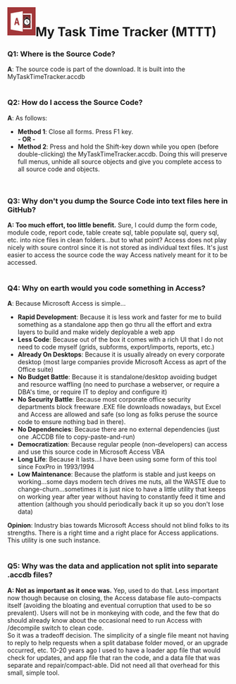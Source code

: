 <img align="left" src="https://github.com/DataResearchLabs/my_task_time_tracker/blob/main/img/application_icon.png" width="64px">

# My Task Time Tracker (MTTT) 


### Q1: Where is the Source Code?
**A**: The source code is part of the download.  It is built into the MyTaskTimeTracker.accdb<br>
<br>


### Q2: How do I access the Source Code?
**A**: As follows:
* **Method 1**: Close all forms.  Press F1 key.<br>
**- OR -**
* **Method 2**: Press and hold the Shift-key down while you open (before double-clicking) the MyTaskTimeTracker.accdb. Doing this will preserve full menus, unhide all source objects and give you complete access to all source code and objects.<br>
<br>


### Q3: Why don't you dump the Source Code into text files here in GitHub?
**A: Too much effort, too little benefit.**  Sure, I could dump the form code, module code, report code, table create sql, table populate sql, query sql, etc. into nice files in clean folders...but to what point?  Access does not play nicely with soure control since it is not stored as individual text files.  It's just easier to access the source code the way Access natively meant for it to be accessed.<br>
<br>


<a id="whyMicrosoftAccess" class="anchor" href="#whyMicrosoftAccess" aria-hidden="true"> </a>
### Q4: Why on earth would you code something in Access?
**A**: Because Microsoft Access is simple...<br>
* **Rapid Development**: Because it is less work and faster for me to build something as a standalone app then go thru all the effort and extra layers to build and make widely deployable a web app<br>
* **Less Code**: Because out of the box it comes with a rich UI that I do not need to code myself (grids, subforms, export/imports, reports, etc.)<br>
* **Already On Desktops**: Because it is usually already on every corporate desktop (most large companies provide Microsoft Access as aprt of the Office suite)<br>
* **No Budget Battle**: Because it is standalone/desktop avoiding budget and resource waffling (no need to purchase a webserver, or require a DBA's time, or require IT to deploy and configure it)
* **No Security Battle**: Because most corporate office security departments block freeware .EXE file downloads nowadays, but Excel and Access are allowed and safe (so long as folks peruse the source code to ensure nothing bad in there).<br>
* **No Dependencies**: Because there are no external dependencies (just one .ACCDB file to copy-paste-and-run)
* **Democratization**: Because regular people (non-developers) can access and use this source code in Microsoft Access VBA<br>
* **Long Life**: Because it lasts...I have been using some form of this tool since FoxPro in 1993/1994<br>
* **Low Maintenance**: Because the platform is stable and just keeps on working...some days modern tech drives me nuts, all the WASTE due to change-churn...sometimes it is just nice to have a little utility that keeps on working year after year without having to constantly feed it time and attention (although you should periodically back it up so you don't lose data)<br>


**Opinion**: Industry bias towards Microsoft Access should not blind folks to its strengths.  There is a right time and a right place for Access applications.  This utility is one such instance.
<br>
<br>


### Q5: Why was the data and application not split into separate .accdb files?
**A: Not as important as it once was.**  Yep, used to do that.   Less important now though because on closing, the Access database file auto-compacts itself (avoiding the bloating and eventual corruption that used to be so prevalent).  Users will not be in monkeying with code, and the few that do should already know about the occasional need to run Access with /decompile switch to clean code.<br>
So it was a tradeoff decision.  The simplicity of a single file meant not having to reply to help requests when a split database folder moved, or an upgrade occurred, etc.  10-20 years ago I used to have a loader app file that would check for updates, and app file that ran the code, and a data file that was separate and repair/compact-able.  Did not need all that overhead for this small, simple tool.<br>
<br>

